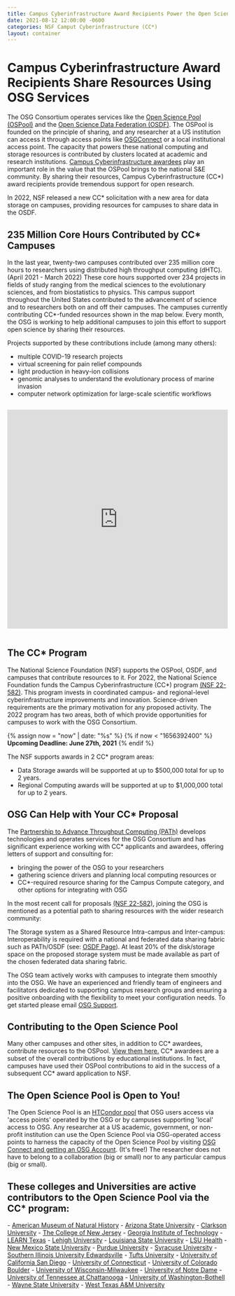 ```yaml
---
title: Campus Cyberinfrastructure Award Recipients Power the Open Science Pool
date: 2021-08-12 12:00:00 -0600
categories: NSF Camput Cyberinfrastructure (CC*)
layout: container
---
```


# Campus Cyberinfrastructure Award Recipients Share Resources Using OSG Services

The OSG Consortium operates services like the [Open Science Pool (OSPool)](/about/computation-ideal-for-OSPool/) and the [Open Science Data Federation (OSDF)](/about/osdf/). The OSPool is founded on the principle of sharing, and any researcher at a US institution can access it through access points like [OSGConnect](connect.osg-htc.org) or a local institutional access point. The capacity that powers these national computing and storage resources is contributed by clusters located at academic and research institutions. [Campus Cyberinfrastructure awardees](https://www.nsf.gov/funding/pgm_summ.jsp?pims_id=504748) play an important role in the value that the OSPool brings to the national S&E community. By sharing their resources, Campus Cyberinfrastructure (CC*) award recipients provide tremendous support for open research.

In 2022, NSF released a new CC* solicitation with a new area for data storage on campuses, providing resources for campuses to share data in the OSDF.

## 235 Million Core Hours Contributed by CC* Campuses

In the last year, twenty-two campuses contributed over 235 million core hours to researchers using distributed high throughput computing (dHTC). (April 2021 - March 2022) These core hours supported over 234 projects in fields of study ranging from the medical sciences to the evolutionary sciences, and from biostatistics to physics. This campus support throughout the United States contributed to the advancement of science and to researchers both on and off their campuses. The campuses currently contributing CC*-funded resources shown in the map below. Every month, the OSG is working to help additional campuses to join this effort to support open science by sharing their resources.

Projects supported by these contributions include (among many others):

- multiple COVID-19 research projects
- virtual screening for pain relief compounds
- light production in heavy-ion collisions
- genomic analyses to understand the evolutionary process of marine invasion
- computer network optimization for large-scale scientific workflows

<iframe width="100%" height="500px" frameBorder="0" style="margin-bottom:1em; margin-top:1em" src="https://map.opensciencegrid.org/map/iframe?view=CCStar#38.61687,-97.86621|4|hybrid"></iframe>

## The CC* Program

The National Science Foundation (NSF) supports the OSPool, OSDF, and campuses that contribute resources to it. For 2022, the National Science Foundation funds the Campus Cyberinfrastructure (CC*) program <a href="https://www.nsf.gov/funding/pgm_summ.jsp?pims_id=504748" target="_blank">(NSF 22-582)</a>. This program invests in coordinated campus- and regional-level cyberinfrastructure improvements and innovation. Science-driven requirements are the primary motivation for any proposed activity.  The 2022 program has two areas, both of which provide opportunities for campuses to work with the OSG Consortium.

{% assign now = "now" | date: "%s" %}
{% if now < "1656392400" %}
**Upcoming Deadline: June 27th, 2021**
{% endif %}

The NSF supports awards in 2 CC* program areas:

- Data Storage awards will be supported at up to $500,000 total for up to 2 years.
- Regional Computing awards will be supported at up to $1,000,000 total for up to 2 years.


## OSG Can Help with Your CC* Proposal

The [Partnership to Advance Throughput Computing (PATh)](https://path-cc.io) develops technologies and operates services for the OSG Consortium and has significant experience working with CC* applicants and awardees, offering letters of support and consulting for:

- bringing the power of the OSG to your researchers
- gathering science drivers and planning local computing resources or
- CC*-required resource sharing for the Campus Compute category, and other options for integrating with OSG

In the most recent call for proposals <a href="https://www.nsf.gov/funding/pgm_summ.jsp?pims_id=504748" target="_blank">(NSF 22-582)</a>, joining the OSG is mentioned as a potential path to sharing resources with the wider research community:

The Storage system as a Shared Resource Intra-campus and Inter-campus: Interoperability is required with a national and federated data sharing fabric such as PATh/OSDF (see: [OSDF Page](/about/osdf/)). At least 20% of the disk/storage space on the proposed storage system must be made available as part of the chosen federated data sharing fabric.

The OSG team actively works with campuses to integrate them smoothly into the OSG. We have an experienced and friendly team of engineers and facilitators dedicated to supporting campus research groups and ensuring a positive onboarding with the flexibility to meet your configuration needs. To get started please email [OSG Support](mailto:support@osgconnect.net).

## Contributing to the Open Science Pool

Many other campuses and other sites, in addition to CC* awardees, contribute resources to the OSPool. <a href="https://map.opensciencegrid.org/map/iframe?view=EduvsOther#29.22889,-90.08789|4|terrain" target="_blank">View them here.</a> CC* awardees are a subset of the overall contributions by educational institutions. In fact, campuses have used their OSPool contributions to aid in the success of a subsequent CC* award application to NSF.

## The Open Science Pool is Open to You!

The Open Science Pool is an <a href="https://research.cs.wisc.edu/htcondor/" target="_blank">HTCondor pool</a> that OSG users access via 'access points' operated by the OSG or by campuses supporting 'local' access to OSG. Any researcher at a US academic, government, or non-profit institution can use the Open Science Pool via OSG-operated access points to harness the capacity of the Open Science Pool by visiting <a href="https://www.osgconnect.net/" target="_blank">OSG Connect and getting an OSG Account</a>. (It's free!) The researcher does not have to belong to a collaboration (big or small) nor to any particular campus (big or small).

<h2>These colleges and Universities are active contributors to the Open Science Pool via the CC* program: </h2>
- <a href="https://www.amnh.org/research/computational-sciences" target="_blank">American Museum of Natural History</a>
- <a href="https://cores.research.asu.edu/research-computing/about" target="_blank">Arizona State University</a>
- <a href="https://sites.clarkson.edu/acres/" target="_blank">Clarkson University</a>
- <a href="https://computerscience.tcnj.edu/cs-programs-research/funded-projects/" target="_blank">The College of New Jersey</a>
- <a href="https://pace.gatech.edu/" target="_blank"> Georgia Institute of Technology</a>
- <a href="https://www.tx-learn.org/" target="_blank">LEARN Texas</a>
- <a href="https://www1.lehigh.edu/" target="_blank">Lehigh University</a>
- <a href="http://www.hpc.lsu.edu/about/index.php" target="_blank"> Louisiana State University</a>
- <a href="https://www.lsuhsc.edu/" target="_blank"> LSU Health</a>
- <a href="https://www.nmsu.edu/" target="_blank"> New Mexico State University</a>
- <a href="https://www.purdue.edu/newsroom/releases/2019/Q3/nsf-supports-purdue-team-developing-online-manufacturing-education.html" target="_blank">Purdue University</a>
- <a href="https://news.syr.edu/blog/2020/09/03/national-science-foundation-awards-390000-to-syracuse-university-computing-initiative/" target="_blank"> Syracuse University</a>
- <a href="https://www.siue.edu/its/cyberinfrastructure/" target="_blank"> Southern Illinois University Edwardsville</a>
- <a href="https://now.tufts.edu/articles/tufts-awarded-nsf-grant-expand-big-data-innovation-and-discovery" target="_blank"> Tufts University</a>
- <a href="https://ucsdnews.ucsd.edu/pressrelease/sdsc-awarded-nsf-grant-for-triton-shared-computing-cluster-upgrade" target="_blank">University of California San Diego</a>
- <a href="https://news.engr.uconn.edu/500k-nsf-grant-awarded-to-dr-bing-wang-uconn-health-center-2.php" target="_blank">University of Connecticut</a>
- <a href="https://www.colorado.edu/rc/" target="_blank"> University of Colorado Boulder</a>
- <a href="https://uwm.edu/" target="_blank">University of Wisconsin-Milwaukee</a>
- <a href="https://www.nd.edu/" target="_blank">University of Notre Dame</a>
- <a href="https://www.utc.edu/" target="_blank">University of Tennessee at Chattanooga</a>
- <a href="https://www.uwb.edu/" target="_blank">University of Washington-Bothell</a>
- <a href="https://www.nsf.gov/awardsearch/showAward?AWD_ID=1925467&HistoricalAwards=false" target="_blank">Wayne State University</a>
- <a href="https://www.wtamu.edu/" target="_blank">West Texas A&M University</a>